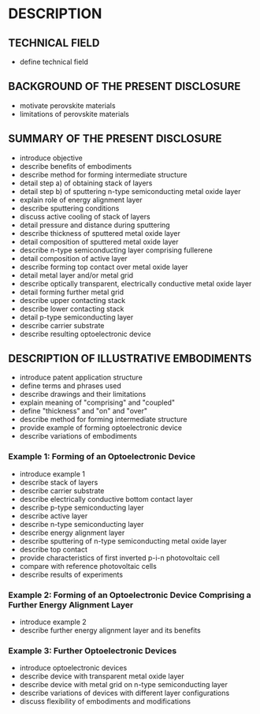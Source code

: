# DESCRIPTION

## TECHNICAL FIELD

- define technical field

## BACKGROUND OF THE PRESENT DISCLOSURE

- motivate perovskite materials
- limitations of perovskite materials

## SUMMARY OF THE PRESENT DISCLOSURE

- introduce objective
- describe benefits of embodiments
- describe method for forming intermediate structure
- detail step a) of obtaining stack of layers
- detail step b) of sputtering n-type semiconducting metal oxide layer
- explain role of energy alignment layer
- describe sputtering conditions
- discuss active cooling of stack of layers
- detail pressure and distance during sputtering
- describe thickness of sputtered metal oxide layer
- detail composition of sputtered metal oxide layer
- describe n-type semiconducting layer comprising fullerene
- detail composition of active layer
- describe forming top contact over metal oxide layer
- detail metal layer and/or metal grid
- describe optically transparent, electrically conductive metal oxide layer
- detail forming further metal grid
- describe upper contacting stack
- describe lower contacting stack
- detail p-type semiconducting layer
- describe carrier substrate
- describe resulting optoelectronic device

## DESCRIPTION OF ILLUSTRATIVE EMBODIMENTS

- introduce patent application structure
- define terms and phrases used
- describe drawings and their limitations
- explain meaning of "comprising" and "coupled"
- define "thickness" and "on" and "over"
- describe method for forming intermediate structure
- provide example of forming optoelectronic device
- describe variations of embodiments

### Example 1: Forming of an Optoelectronic Device

- introduce example 1
- describe stack of layers
- describe carrier substrate
- describe electrically conductive bottom contact layer
- describe p-type semiconducting layer
- describe active layer
- describe n-type semiconducting layer
- describe energy alignment layer
- describe sputtering of n-type semiconducting metal oxide layer
- describe top contact
- provide characteristics of first inverted p-i-n photovoltaic cell
- compare with reference photovoltaic cells
- describe results of experiments

### Example 2: Forming of an Optoelectronic Device Comprising a Further Energy Alignment Layer

- introduce example 2
- describe further energy alignment layer and its benefits

### Example 3: Further Optoelectronic Devices

- introduce optoelectronic devices
- describe device with transparent metal oxide layer
- describe device with metal grid on n-type semiconducting layer
- describe variations of devices with different layer configurations
- discuss flexibility of embodiments and modifications

